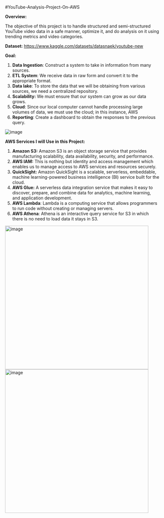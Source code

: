 #YouTube-Analysis-Project-On-AWS



**Overview:**


The objective of this project is to handle structured and semi-structured YouTube video data in a safe manner, optimize it, and do analysis on it using trending metrics and video categories.


**Dataset:** https://www.kaggle.com/datasets/datasnaek/youtube-new

**Goal:**

1.	**Data Ingestion**: Construct a system to take in information from many sources.
2.	**ETL System**: We receive data in raw form and convert it to the appropriate format.
3.	**Data lake**: To store the data that we will be obtaining from various sources, we need a centralized repository.
4.	**Scalability:** We must ensure that our system can grow as our data grows.
5.	**Cloud**: Since our local computer cannot handle processing large volumes of data, we must use the cloud; in this instance, AWS 
6.	**Reporting**: Create a dashboard to obtain the responses to the previous query.

![image](https://github.com/RiddhiVora23/Portfolio/assets/114712420/27b8b7f0-61a0-4935-ba8a-90cf12ccf961)


**AWS Services I will Use in this Project:**

1.	**Amazon S3:** Amazon S3 is an object storage service that provides manufacturing scalability, data availability, security, and performance.
2.	**AWS IAM:** This is nothing but identity and access management which enables us to manage access to AWS services and resources securely.
3.	**QuickSight:** Amazon QuickSight is a scalable, serverless, embeddable, machine learning-powered business intelligence (BI) service built for the cloud.
4.	**AWS Glue:** A serverless data integration service that makes it easy to discover, prepare, and combine data for analytics, machine learning, and application development.
5.	**AWS Lambda**: Lambda is a computing service that allows programmers to run code without creating or managing servers.
6.	**AWS Athena**: Athena is an interactive query service for S3 in which there is no need to load data it stays in S3.


<img width="468" alt="image" src="https://github.com/RiddhiVora23/Portfolio/assets/114712420/762b4ed6-1765-4bcd-850f-5bcd7bd8490c">


<img width="468" alt="image" src="https://github.com/RiddhiVora23/Portfolio/assets/114712420/16c26333-a237-4164-af03-8907f6077dfc">



